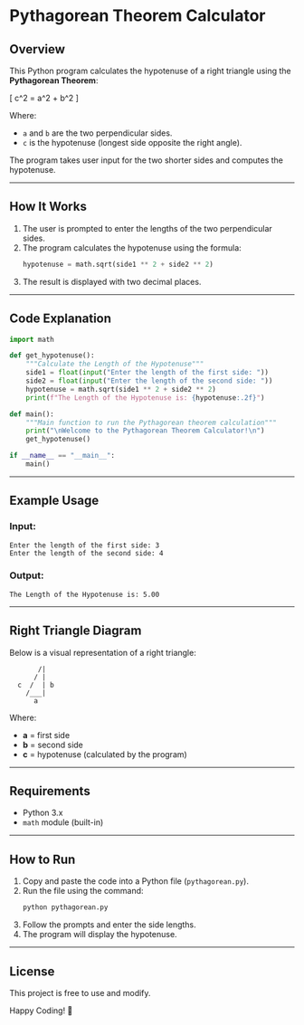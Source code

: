 # Pythagorean Theorem Calculator

## Overview
This Python program calculates the hypotenuse of a right triangle using the **Pythagorean Theorem**:

\[ c^2 = a^2 + b^2 \]

Where:
- `a` and `b` are the two perpendicular sides.
- `c` is the hypotenuse (longest side opposite the right angle).

The program takes user input for the two shorter sides and computes the hypotenuse.

---
## How It Works
1. The user is prompted to enter the lengths of the two perpendicular sides.
2. The program calculates the hypotenuse using the formula:
   ```python
   hypotenuse = math.sqrt(side1 ** 2 + side2 ** 2)
   ```
3. The result is displayed with two decimal places.

---
## Code Explanation
```python
import math

def get_hypotenuse():
    """Calculate the Length of the Hypotenuse"""
    side1 = float(input("Enter the length of the first side: "))
    side2 = float(input("Enter the length of the second side: "))
    hypotenuse = math.sqrt(side1 ** 2 + side2 ** 2)
    print(f"The Length of the Hypotenuse is: {hypotenuse:.2f}")

def main():
    """Main function to run the Pythagorean theorem calculation"""
    print("\nWelcome to the Pythagorean Theorem Calculator!\n")
    get_hypotenuse()

if __name__ == "__main__":
    main()
```

---
## Example Usage
### Input:
```
Enter the length of the first side: 3
Enter the length of the second side: 4
```
### Output:
```
The Length of the Hypotenuse is: 5.00
```

---
## Right Triangle Diagram
Below is a visual representation of a right triangle:

```
       /|
      / |
  c  /  | b
    /___|
      a
```
Where:
- **a** = first side
- **b** = second side
- **c** = hypotenuse (calculated by the program)

---
## Requirements
- Python 3.x
- `math` module (built-in)

---
## How to Run
1. Copy and paste the code into a Python file (`pythagorean.py`).
2. Run the file using the command:
   ```sh
   python pythagorean.py
   ```
3. Follow the prompts and enter the side lengths.
4. The program will display the hypotenuse.

---
## License
This project is free to use and modify.

Happy Coding! 🚀

